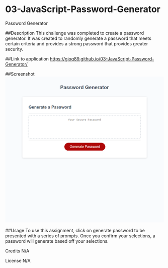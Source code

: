 # 03-JavaScript-Password-Generator
Password Generator

##Description 
This challenge was completed to create a password generator. It was created to randomly generate a password that meets certain criteria and provides a strong password that provides greater security. 

##Link to application
https://gioq89.github.io/03-JavaScript-Password-Generator/

##Screenshot
<img src="Assets/images/screenshot-complete-pw-generator.png">

##Usage 
To use this assignment, click on generate password to be presented with a series of prompts. Once you confirm your selections, a password will generate based off your selections. 

Credits N/A

License N/A
